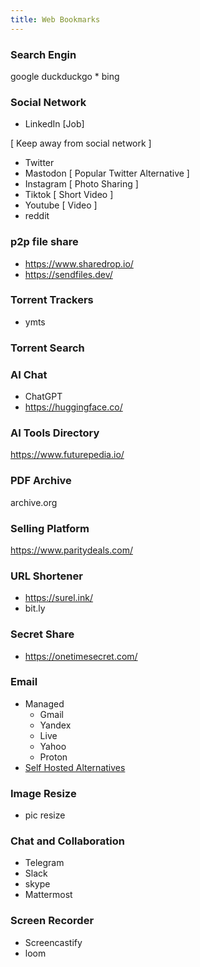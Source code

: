 ```yaml
---
title: Web Bookmarks
---
```


### Search Engin

google
duckduckgo *
bing

### Social Network

- LinkedIn [Job]

[ Keep away from social network ]

- Twitter
- Mastodon [ Popular Twitter Alternative ]
- Instagram [ Photo Sharing ]
- Tiktok [ Short Video ]
- Youtube [ Video ]
- reddit

### p2p file share

- https://www.sharedrop.io/
- https://sendfiles.dev/

### Torrent Trackers

- ymts

### Torrent Search

### AI Chat

- ChatGPT
- https://huggingface.co/

### AI Tools Directory

https://www.futurepedia.io/

### PDF Archive

archive.org

### Selling Platform

https://www.paritydeals.com/

### URL Shortener

- https://surel.ink/
- bit.ly 

### Secret Share

- https://onetimesecret.com/

### Email

- Managed
  - Gmail
  - Yandex
  - Live
  - Yahoo
  - Proton
- [Self Hosted Alternatives](http://localhost:3000/rtx/notes/6%20Operations/8%20Services/Email%20Server/#email-server)

### Image Resize

- pic resize

### Chat and Collaboration

- Telegram
- Slack
- skype
- Mattermost

### Screen Recorder

- Screencastify
- loom 

